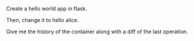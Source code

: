 Create a hello world app in flask.

Then, change it to hello alice.

Give me the history of the container along with a diff of the last operation.
